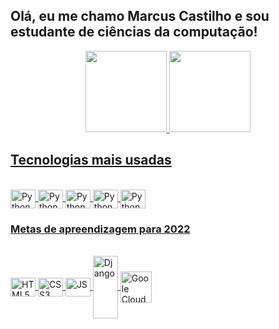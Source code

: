 ## Olá, eu me chamo Marcus Castilho e sou estudante de ciências da computação!
<div align="center">
  <a href="https://github.com/c4st1lh0">
  <img height="130em" src="https://github-readme-stats.vercel.app/api?username=c4st1lh0&show_icons=true&theme=dracula&include_all_commits=true&count_private=true"/>
  <img height="130em" src="https://github-readme-stats.vercel.app/api/top-langs/?username=c4st1lh0&layout=compact&langs_count=7&theme=dracula"/>
</div>
 
 ## Tecnologias mais usadas
 
 <div style="display: inline_block"><br>
  <img align="center" alt="Python" height="30" width="40" src="https://cdn.jsdelivr.net/gh/devicons/devicon/icons/linux/linux-original.svg">
  <img align="center" alt="Python" height="30" width="40" src="https://cdn.jsdelivr.net/gh/devicons/devicon/icons/vscode/vscode-original.svg">
  <img align="center" alt="Python" height="30" width="40" src="https://cdn.jsdelivr.net/gh/devicons/devicon/icons/git/git-original.svg">
  <img align="center" alt="Python" height="30" width="40" src="https://cdn.jsdelivr.net/gh/devicons/devicon/icons/tensorflow/tensorflow-original.svg">
  <img align="center" alt="Python" height="30" width="40" src="https://cdn.jsdelivr.net/gh/devicons/devicon/icons/python/python-original.svg">
 </div>

 
 ### Metas de apreendizagem para 2022
 <div style="display: inline_block"><br>
  <img align="center" alt="HTML5" height="30" width="40" src="https://cdn.jsdelivr.net/gh/devicons/devicon/icons/html5/html5-original.svg">
  <img align="center" alt="CSS3" height="30" width="40" src="https://cdn.jsdelivr.net/gh/devicons/devicon/icons/css3/css3-original.svg">
  <img align="center" alt="JS" height="30" width="40" src="https://cdn.jsdelivr.net/gh/devicons/devicon/icons/javascript/javascript-plain.svg">
  <img align="center" alt="Django" height="100" width="40" src="https://cdn.jsdelivr.net/gh/devicons/devicon/icons/django/django-original.svg">
  <img align="center" alt="Goole Cloud" height="50" width="50" src="https://img.icons8.com/color/96/000000/google-cloud.png">
 </div>
